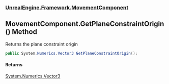 ### [UnrealEngine.Framework](./UnrealEngine-Framework.md 'UnrealEngine.Framework').[MovementComponent](./MovementComponent.md 'UnrealEngine.Framework.MovementComponent')
## MovementComponent.GetPlaneConstraintOrigin() Method
Returns the plane constraint origin  
```csharp
public System.Numerics.Vector3 GetPlaneConstraintOrigin();
```
#### Returns
[System.Numerics.Vector3](https://docs.microsoft.com/en-us/dotnet/api/System.Numerics.Vector3 'System.Numerics.Vector3')  
